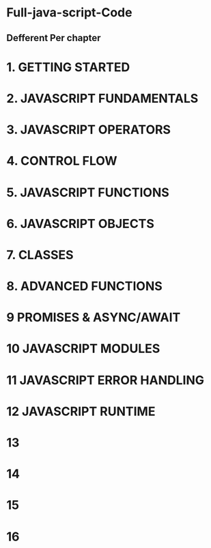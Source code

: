 # Full-java-script-Code
## Defferent Per chapter
# 1. GETTING STARTED
# 2. JAVASCRIPT FUNDAMENTALS
# 3. JAVASCRIPT OPERATORS
# 4. CONTROL FLOW
# 5. JAVASCRIPT FUNCTIONS
# 6. JAVASCRIPT OBJECTS
# 7. CLASSES
# 8. ADVANCED FUNCTIONS
# 9 PROMISES & ASYNC/AWAIT
# 10 JAVASCRIPT MODULES
# 11 JAVASCRIPT ERROR HANDLING
# 12 JAVASCRIPT RUNTIME
# 13
# 14
# 15
# 16
#
#
#
#
#
#
#
